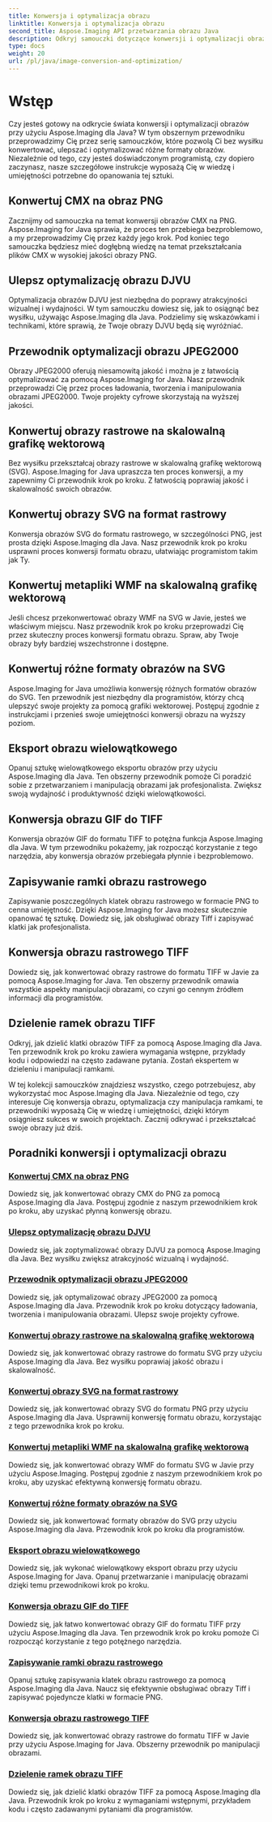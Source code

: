 ```yaml
---
title: Konwersja i optymalizacja obrazu
linktitle: Konwersja i optymalizacja obrazu
second_title: Aspose.Imaging API przetwarzania obrazu Java
description: Odkryj samouczki dotyczące konwersji i optymalizacji obrazów przy użyciu Aspose.Imaging dla Java. Dowiedz się, jak z łatwością konwertować, ulepszać i optymalizować różne formaty obrazów.
type: docs
weight: 20
url: /pl/java/image-conversion-and-optimization/
---
```


# Wstęp

Czy jesteś gotowy na odkrycie świata konwersji i optymalizacji obrazów przy użyciu Aspose.Imaging dla Java? W tym obszernym przewodniku przeprowadzimy Cię przez serię samouczków, które pozwolą Ci bez wysiłku konwertować, ulepszać i optymalizować różne formaty obrazów. Niezależnie od tego, czy jesteś doświadczonym programistą, czy dopiero zaczynasz, nasze szczegółowe instrukcje wyposażą Cię w wiedzę i umiejętności potrzebne do opanowania tej sztuki.

## Konwertuj CMX na obraz PNG

Zacznijmy od samouczka na temat konwersji obrazów CMX na PNG. Aspose.Imaging for Java sprawia, że proces ten przebiega bezproblemowo, a my przeprowadzimy Cię przez każdy jego krok. Pod koniec tego samouczka będziesz mieć dogłębną wiedzę na temat przekształcania plików CMX w wysokiej jakości obrazy PNG.

## Ulepsz optymalizację obrazu DJVU

Optymalizacja obrazów DJVU jest niezbędna do poprawy atrakcyjności wizualnej i wydajności. W tym samouczku dowiesz się, jak to osiągnąć bez wysiłku, używając Aspose.Imaging dla Java. Podzielimy się wskazówkami i technikami, które sprawią, że Twoje obrazy DJVU będą się wyróżniać.

## Przewodnik optymalizacji obrazu JPEG2000

Obrazy JPEG2000 oferują niesamowitą jakość i można je z łatwością optymalizować za pomocą Aspose.Imaging for Java. Nasz przewodnik przeprowadzi Cię przez proces ładowania, tworzenia i manipulowania obrazami JPEG2000. Twoje projekty cyfrowe skorzystają na wyższej jakości.

## Konwertuj obrazy rastrowe na skalowalną grafikę wektorową

Bez wysiłku przekształcaj obrazy rastrowe w skalowalną grafikę wektorową (SVG). Aspose.Imaging for Java upraszcza ten proces konwersji, a my zapewnimy Ci przewodnik krok po kroku. Z łatwością poprawiaj jakość i skalowalność swoich obrazów.

## Konwertuj obrazy SVG na format rastrowy

Konwersja obrazów SVG do formatu rastrowego, w szczególności PNG, jest prosta dzięki Aspose.Imaging dla Java. Nasz przewodnik krok po kroku usprawni proces konwersji formatu obrazu, ułatwiając programistom takim jak Ty.

## Konwertuj metapliki WMF na skalowalną grafikę wektorową

Jeśli chcesz przekonwertować obrazy WMF na SVG w Javie, jesteś we właściwym miejscu. Nasz przewodnik krok po kroku przeprowadzi Cię przez skuteczny proces konwersji formatu obrazu. Spraw, aby Twoje obrazy były bardziej wszechstronne i dostępne.

## Konwertuj różne formaty obrazów na SVG

Aspose.Imaging for Java umożliwia konwersję różnych formatów obrazów do SVG. Ten przewodnik jest niezbędny dla programistów, którzy chcą ulepszyć swoje projekty za pomocą grafiki wektorowej. Postępuj zgodnie z instrukcjami i przenieś swoje umiejętności konwersji obrazu na wyższy poziom.

## Eksport obrazu wielowątkowego

Opanuj sztukę wielowątkowego eksportu obrazów przy użyciu Aspose.Imaging dla Java. Ten obszerny przewodnik pomoże Ci poradzić sobie z przetwarzaniem i manipulacją obrazami jak profesjonalista. Zwiększ swoją wydajność i produktywność dzięki wielowątkowości.

## Konwersja obrazu GIF do TIFF

Konwersja obrazów GIF do formatu TIFF to potężna funkcja Aspose.Imaging dla Java. W tym przewodniku pokażemy, jak rozpocząć korzystanie z tego narzędzia, aby konwersja obrazów przebiegała płynnie i bezproblemowo.

## Zapisywanie ramki obrazu rastrowego

Zapisywanie poszczególnych klatek obrazu rastrowego w formacie PNG to cenna umiejętność. Dzięki Aspose.Imaging for Java możesz skutecznie opanować tę sztukę. Dowiedz się, jak obsługiwać obrazy Tiff i zapisywać klatki jak profesjonalista.

## Konwersja obrazu rastrowego TIFF

Dowiedz się, jak konwertować obrazy rastrowe do formatu TIFF w Javie za pomocą Aspose.Imaging for Java. Ten obszerny przewodnik omawia wszystkie aspekty manipulacji obrazami, co czyni go cennym źródłem informacji dla programistów.

## Dzielenie ramek obrazu TIFF

Odkryj, jak dzielić klatki obrazów TIFF za pomocą Aspose.Imaging dla Java. Ten przewodnik krok po kroku zawiera wymagania wstępne, przykłady kodu i odpowiedzi na często zadawane pytania. Zostań ekspertem w dzieleniu i manipulacji ramkami.

W tej kolekcji samouczków znajdziesz wszystko, czego potrzebujesz, aby wykorzystać moc Aspose.Imaging dla Java. Niezależnie od tego, czy interesuje Cię konwersja obrazu, optymalizacja czy manipulacja ramkami, te przewodniki wyposażą Cię w wiedzę i umiejętności, dzięki którym osiągniesz sukces w swoich projektach. Zacznij odkrywać i przekształcać swoje obrazy już dziś.
## Poradniki konwersji i optymalizacji obrazu
### [Konwertuj CMX na obraz PNG](./convert-cmx-to-png-image/)
Dowiedz się, jak konwertować obrazy CMX do PNG za pomocą Aspose.Imaging dla Java. Postępuj zgodnie z naszym przewodnikiem krok po kroku, aby uzyskać płynną konwersję obrazu.
### [Ulepsz optymalizację obrazu DJVU](./improve-djvu-image-optimization/)
Dowiedz się, jak zoptymalizować obrazy DJVU za pomocą Aspose.Imaging dla Java. Bez wysiłku zwiększ atrakcyjność wizualną i wydajność.
### [Przewodnik optymalizacji obrazu JPEG2000](./jpeg2000-image-optimization-guide/)
Dowiedz się, jak optymalizować obrazy JPEG2000 za pomocą Aspose.Imaging dla Java. Przewodnik krok po kroku dotyczący ładowania, tworzenia i manipulowania obrazami. Ulepsz swoje projekty cyfrowe.
### [Konwertuj obrazy rastrowe na skalowalną grafikę wektorową](./convert-raster-images-to-scalable-vector-graphics/)
Dowiedz się, jak konwertować obrazy rastrowe do formatu SVG przy użyciu Aspose.Imaging dla Java. Bez wysiłku poprawiaj jakość obrazu i skalowalność.
### [Konwertuj obrazy SVG na format rastrowy](./convert-svg-images-to-raster-format/)
Dowiedz się, jak konwertować obrazy SVG do formatu PNG przy użyciu Aspose.Imaging dla Java. Usprawnij konwersję formatu obrazu, korzystając z tego przewodnika krok po kroku.
### [Konwertuj metapliki WMF na skalowalną grafikę wektorową](./convert-wmf-metafiles-to-scalable-vector-graphics/)
Dowiedz się, jak konwertować obrazy WMF do formatu SVG w Javie przy użyciu Aspose.Imaging. Postępuj zgodnie z naszym przewodnikiem krok po kroku, aby uzyskać efektywną konwersję formatu obrazu.
### [Konwertuj różne formaty obrazów na SVG](./convert-various-image-formats-to-svg/)
Dowiedz się, jak konwertować formaty obrazów do SVG przy użyciu Aspose.Imaging dla Java. Przewodnik krok po kroku dla programistów.
### [Eksport obrazu wielowątkowego](./multi-threaded-image-export/)
Dowiedz się, jak wykonać wielowątkowy eksport obrazu przy użyciu Aspose.Imaging for Java. Opanuj przetwarzanie i manipulację obrazami dzięki temu przewodnikowi krok po kroku.
### [Konwersja obrazu GIF do TIFF](./gif-to-tiff-image-conversion/)
Dowiedz się, jak łatwo konwertować obrazy GIF do formatu TIFF przy użyciu Aspose.Imaging dla Java. Ten przewodnik krok po kroku pomoże Ci rozpocząć korzystanie z tego potężnego narzędzia.
### [Zapisywanie ramki obrazu rastrowego](./raster-image-frame-saving/)
Opanuj sztukę zapisywania klatek obrazu rastrowego za pomocą Aspose.Imaging dla Java. Naucz się efektywnie obsługiwać obrazy Tiff i zapisywać pojedyncze klatki w formacie PNG.
### [Konwersja obrazu rastrowego TIFF](./raster-image-tiff-conversion/)
Dowiedz się, jak konwertować obrazy rastrowe do formatu TIFF w Javie przy użyciu Aspose.Imaging for Java. Obszerny przewodnik po manipulacji obrazami.
### [Dzielenie ramek obrazu TIFF](./tiff-image-frame-splitting/)
Dowiedz się, jak dzielić klatki obrazów TIFF za pomocą Aspose.Imaging dla Java. Przewodnik krok po kroku z wymaganiami wstępnymi, przykładem kodu i często zadawanymi pytaniami dla programistów.